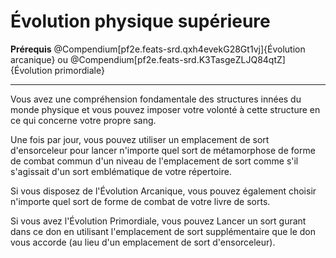 # Évolution physique supérieure

<p><strong>Prérequis</strong> @Compendium[pf2e.feats-srd.qxh4evekG28Gt1vj]{Évolution arcanique} ou @Compendium[pf2e.feats-srd.K3TasgeZLJQ84qtZ]{Évolution primordiale}</p>
<hr>
<p>Vous avez une compréhension fondamentale des structures innées du monde physique et vous pouvez imposer votre volonté à cette structure en ce qui concerne votre propre sang.</p>
<p>Une fois par jour, vous pouvez utiliser un emplacement de sort d'ensorceleur pour lancer n'importe quel sort de métamorphose de forme de combat commun d'un niveau de l'emplacement de sort comme s'il s'agissait d'un sort emblématique de votre répertoire.</p>
<p> Si vous disposez de l'Évolution Arcanique, vous pouvez également choisir n'importe quel sort de forme de combat de votre livre de sorts.</p>
<p>Si vous avez l'Évolution Primordiale, vous pouvez Lancer un sort gurant dans ce don en utilisant l'emplacement de sort supplémentaire que le don vous accorde (au lieu d'un emplacement de sort d'ensorceleur).</p>